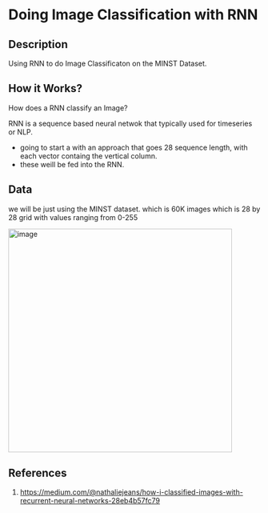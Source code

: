 # Doing Image Classification with RNN 

## Description 
Using RNN to do Image Classificaton on the MINST Dataset. 


## How it Works? 
How does a RNN classify an Image?

RNN is a sequence based neural netwok that typically used for timeseries or NLP.

 - going to start a with an approach that goes 28 sequence length, with each vector containg the vertical column.
 - these weill be fed into the RNN.  
 
 
 


## Data
we will be just using the MINST dataset. 
which is 60K images which is 28 by 28 grid  with values ranging from 0-255

<img width="447" alt="image" src="https://github.com/hsingh137/image_classification_with_rnn/assets/59797977/bc586181-20cb-486c-b847-5b14960c4338">


## References 
1. https://medium.com/@nathaliejeans/how-i-classified-images-with-recurrent-neural-networks-28eb4b57fc79
